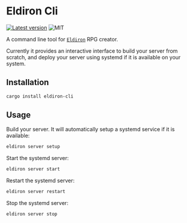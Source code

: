 # Eldiron Cli

[![Latest version](https://img.shields.io/crates/v/eldiron-cli.svg)](https://crates.io/crates/eldiron-cli)
![MIT](https://img.shields.io/badge/license-MIT-blue.svg)

A command line tool for [`Eldiron`](https://eldiron.com/) RPG creator.

Currently it provides an interactive interface to build your server from scratch, and deploy your server using systemd if it is available on your system.

## Installation

```bash
cargo install eldiron-cli
```

## Usage

Build your server. It will automatically setup a systemd service if it is available:

```bash
eldiron server setup
```

Start the systemd server:

```bash
eldiron server start
```

Restart the systemd server:

```bash
eldiron server restart
```

Stop the systemd server:

```bash
eldiron server stop
```
